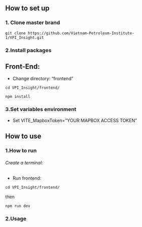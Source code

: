 ## How to set up
### 1. Clone master brand

```
git clone https://github.com/Vietnam-Petroleum-Institute-1/VPI_Insight.git
```

### 2.Install packages
## Front-End:
- Change directory: “frontend”
```
cd VPI_Insight/frontend/
```
```
npm install
```
### 3.Set variables environment
- Set VITE_MapboxToken="YOUR MAPBOX ACCESS TOKEN"

## How to use 
### 1.How to run
###### Create a terminal:
- Run frontend:
```
cd VPI_Insight/frontend/
```
then
```
npm run dev
```
### 2.Usage









     
